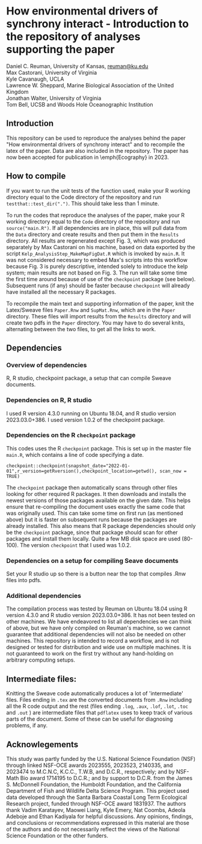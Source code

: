 # How environmental drivers of synchrony interact - Introduction to the repository of analyses supporting the paper

Daniel C. Reuman, University of Kansas, reuman@ku.edu  
Max Castorani, University of Virginia  
Kyle Cavanaugh, UCLA  
Lawrence W. Sheppard, Marine Biological Association of the United Kingdom  
Jonathan Walter, University of Virginia  
Tom Bell, UCSB and Woods Hole Oceanographic Institution  

## Introduction

This repository can be used to reproduce the analyses behind the paper "How environmental drivers of synchrony interact" and to recompile the latex of the paper. Data are also included in the repository. The paper has now been accepted for publication
in \emph{Ecography} in 2023. 

## How to compile

If you want to run the unit tests of the function used, make your R working directory equal to the Code directory of the repository and run `testthat::test_dir(".")`. This should take less than 1 minute.

To run the codes that reproduce the analyses of the paper, make your R working directory equal to the `Code` directory of the repository and run `source("main.R")`. If all dependencies are in place, this will pull data from the `Data` directory and create results and then put them in the `Results` directory. All results are regenerated except Fig. 3, which was produced separately by Max Castorani on his machine, based on data exported by the script `Kelp_AnalysisStep_MakeMapFigDat.R` which is invoked by `main.R`. It was not considered necessary to embed Max's scripts into this workflow because Fig. 3 is purely descriptive, intended solely to introduce the kelp system; main results are not based on Fig. 3. The run will take some time the first time around because of use of the `checkpoint` package (see below). Subsequent runs (if any) should be faster because `checkpoint` will already have installed all the necessary R packages.

To recompile the main text and supporting information of the paper, knit the Latex/Sweave files `Paper.Rnw` and `SupMat.Rnw`, which are in the `Paper` directory. These files will import results from the `Results` directory and will create two pdfs in the `Paper` directory. You may have to do several knits, alternating between the two files, to get all the links to work. 

## Dependencies

### Overview of dependencies

R, R studio, checkpoint package, a setup that can compile Sweave documents. 

### Dependencies on R, R studio

I used R version 4.3.0 running on Ubuntu 18.04, and R studio version 2023.03.0+386. I used version 1.0.2 of the checkpoint package. 

### Dependencies on the R `checkpoint` package

This codes uses the R `checkpoint` package. This is set up in the master file `main.R`, which contains a line of code specifying a date.

`checkpoint::checkpoint(snapshot_date="2022-01-01",r_version=getRversion(),checkpoint_location=getwd(), scan_now = TRUE)` 

The `checkpoint` package then automatically scans through other files looking for other required R packages. It then downloads and installs the newest versions of those packages available on the given date. This helps ensure that re-compiling the document uses exactly the same code that was originally used. This can take some time on first run (as mentioned above) but it is faster on subsequent runs because the packages are already installed. This also means that R package dependencies should only be the `checkpoint` package, since that package should scan for other packages and install them locally. Quite a few MB disk space are used (80-100). The version `checkpoint` that I used was 1.0.2. 

### Dependencies on a setup for compiling Seave documents

Set your R studio up so there is a button near the top that compiles .Rnw files into pdfs.

### Additional dependencies

The compilation process was tested by Reuman on Ubuntu 18.04 using R version 4.3.0 and R studio version 2023.03.0+386. It has not been tested on other machines. We have endeavored to list all dependencies we can think of above, but we have only compiled on Reuman's machine, so we cannot guarantee that additional dependencies will not also be needed on other machines. This repository is intended to record a workflow, and is not designed or tested for distribution and wide use on multiple machines. It is not guaranteed to work on the first try without any hand-holding on arbitrary computing setups.

## Intermediate files:

Knitting the Sweave code automatically produces a lot of 'intermediate' files. Files ending in `.tex` are the converted documents from `.Rnw` including all the R code output and the rest (files ending `.log`, `.aux`, `.lof`, `.lot`, `.toc`  and `.out` ) are intermediate files that `pdflatex` uses to keep track of various parts of the document. Some of these can be useful for diagnosing problems, if any. 

## Acknowlegements

This study was partly funded by the U.S. National Science Foundation (NSF) through linked NSF-OCE awards 
2023555, 2023523, 2140335, and 2023474 to M.C.N.C, K.C.C., T.W.B, and D.C.R., respectively; and by NSF-Math Bio award 
1714195 to D.C.R.; and by support to D.C.R. from the James S. McDonnell Foundation, the Humboldt Foundation, 
and the California Department of Fish and Wildlife Delta Science Program. This project used data developed 
through the Santa Barbara Coastal Long Term Ecological Research project, funded through NSF-OCE award 1831937. 
The authors thank Vadim Karatayev, Maowei Liang, Kyle Emery, Nat Coombs, Adeola Adeboje and Ethan Kadiyala for 
helpful discussions. Any opinions, findings, and conclusions or recommendations expressed in this material are those of 
the authors and do not necessarily reflect the views of the National Science Foundation or the other funders. 












